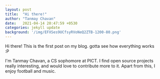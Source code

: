 ```yaml
---
layout: post
title:  "Hi there!"
author: "Tanmay Chavan"
date:   2021-04-14 20:47:59 +0530
categories: jekyll update
background: '/img/EFXSes9UCfsyRVoNeQ2ZTB-1200-80.png'
---
```



Hi there!
This is the first post on my blog. gotta see how everything works :P

I'm Tanmay Chavan, a CS sophomore at PICT. I find open source projects really interesting, and would love to contribute more to it. Apart from this, I enjoy football and music. 
